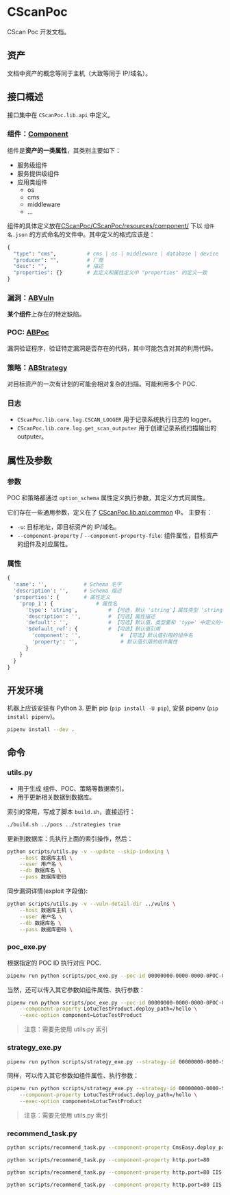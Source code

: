 # CScanPoc

CScan Poc 开发文档。

## 资产

文档中资产的概念等同于主机（大致等同于 IP/域名）。

## 接口概述

接口集中在 `CScanPoc.lib.api` 中定义。

### 组件：[Component](CScanPoc/lib/api/component.py)

组件是**资产的一类属性**，其类别主要如下：

- 服务级组件
- 服务提供级组件
- 应用类组件
  - os
  - cms
  - middleware
  - ...

组件的具体定义放在[CScanPoc/CScanPoc/resources/component/](CScanPoc/CScanPoc/resources/component/)
下以 `组件名.json` 的方式命名的文件中。其中定义的格式应该是：

```python
{
  "type": "cms",          # cms | os | middleware | database | device | service | service_provider
  "producer": "",         # 厂商
  "desc": "",             # 描述
  "properties": {}        # 此定义和属性定义中 "properties" 的定义一致
}
```

### 漏洞：[ABVuln](CScanPoc/lib/api/vuln.py)

**某个组件**上存在的特定缺陷。

### POC: [ABPoc](CScanPoc/lib/api/poc.py)

漏洞验证程序，验证特定漏洞是否存在的代码，其中可能包含对其的利用代码。

### 策略：[ABStrategy](CScanPoc/lib/api/strategy.py)

对目标资产的一次有计划的可能会相对复杂的扫描。可能利用多个 POC.

### 日志

- `CScanPoc.lib.core.log.CSCAN_LOGGER` 用于记录系统执行日志的 logger。
- `CScanPoc.lib.core.log.get_scan_outputer` 用于创建记录系统扫描输出的 outputer。

## 属性及参数

### 参数

POC 和策略都通过 `option_schema` 属性定义执行参数，其定义方式同属性。

它们存在一些通用参数，定义在了 [CScanPoc.lib.api.common](CScanPoc/lib/api/common.py) 中。
主要有：

- `-u`: 目标地址，即目标资产的 IP/域名。
- `--component-property` / `--component-property-file`: 组件属性，目标资产的组件及对应属性。

### 属性

```python
{
  'name': '',            # Schema 名字
  'description': '',     # Schema 描述
  'properties': {        # 属性定义
    'prop_1': {              # 属性名
      'type': 'string',          # 【可选，默认 'string'】属性类型 'string' | 'number' | 'boolean'
      'description': '',         # 【可选】属性描述
      'default': '',             # 【可选】默认值，类型要和 'type' 中定义的一致
      '$default_ref': {          # 【可选】默认值引用
        'component': '',             # 【可选】默认值引用的组件名
        'property': '',              # 默认值引用的组件属性
      }
    }
  }
}
```

## 开发环境

机器上应该安装有 Python 3. 更新 pip (`pip install -U pip`), 安装 pipenv (`pip install pipenv`)。

```sh
pipenv install --dev .
```

## 命令

### utils.py

- 用于生成 组件、POC、策略等数据索引。
- 用于更新相关数据到数据库。

索引的常用，写成了脚本 `build.sh`，直接运行：

```sh
./build.sh ../pocs ../strategies true
```

更新到数据库：先执行上面的索引操作，然后：

```sh
python scripts/utils.py -v --update --skip-indexing \
    --host 数据库主机 \
    --user 用户名 \
    --db 数据库名 \
    --pass 数据库密码
```

同步漏洞详情(exploit 字段值):

```sh
python scripts/utils.py -v --vuln-detail-dir ../vulns \
    --host 数据库主机 \
    --user 用户名 \
    --db 数据库名 \
    --pass 数据库密码 \
```

### poc_exe.py

根据指定的 POC ID 执行对应 POC.

```sh
pipenv run python scripts/poc_exe.py --poc-id 00000000-0000-0000-0POC-000000000000 -u http://www.baidu.com
```

当然，还可以传入其它参数如组件属性、执行参数：

```sh
pipenv run python scripts/poc_exe.py --poc-id 00000000-0000-0000-0POC-000000000000 -u http://www.baidu.com \
    --component-property LotucTestProduct.deploy_path=/hello \
    --exec-option component=LotucTestProduct
```
> 注意：需要先使用 utils.py 索引

### strategy_exe.py

```sh
pipenv run python scripts/strategy_exe.py --strategy-id 00000000-0000-STRA-TEGY-000000000000 -u http://www.baidu.com
```

同样，可以传入其它参数如组件属性、执行参数：

```sh
pipenv run python scripts/strategy_exe.py --strategy-id 00000000-0000-STRA-TEGY-000000000000 -u http://www.baidu.com \
    --component-property LotucTestProduct.deploy_path=/hello \
    --exec-option component=LotucTestProduct
```

> 注意：需要先使用 utils.py 索引

### recommend_task.py

```sh
python scripts/recommend_task.py --component-property CmsEasy.deploy_path=/

python scripts/recommend_task.py --component-property http.port=80

python scripts/recommend_task.py --component-property http.port=80 IIS.port=80

python scripts/recommend_task.py --component-property http.port=80 IIS.port=80 CmsEasy.deploy_path=/
```
